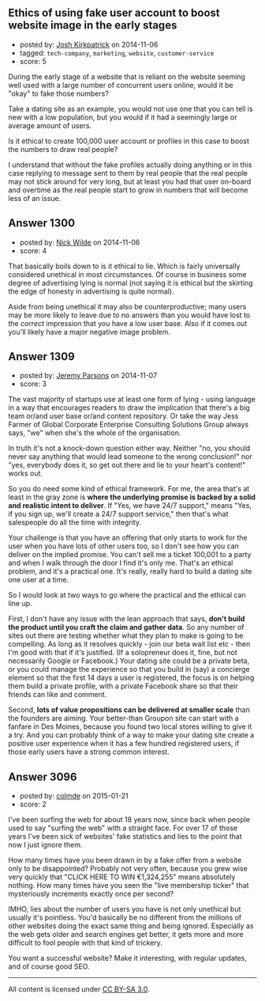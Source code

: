 ## Ethics of using fake user account to boost website image in the early stages

- posted by: [Josh Kirkpatrick](https://stackexchange.com/users/4729048/josh-kirkpatrick) on 2014-11-06
- tagged: `tech-company`, `marketing`, `website`, `customer-service`
- score: 5

During the early stage of a website that is reliant on the website seeming well used with a large number of concurrent users online, would it be "okay" to fake those numbers?

Take a dating site as an example, you would not use one that you can tell is new with a low population, but you would if it had a seemingly large or average amount of users.

Is it ethical to create 100,000 user account or profiles in this case to boost the numbers to draw real people?

I understand that without the fake profiles actually doing anything or in this case replying to message sent to them by real people that the real people may not stick around for very long, but at least you had that user on-board and overtime as the real people start to grow in numbers that will become less of an issue.


## Answer 1300

- posted by: [Nick Wilde](https://stackexchange.com/users/454046/nick-wilde) on 2014-11-06
- score: 4

That basically boils down to is it ethical to lie. Which is fairly universally considered unethical in most circumstances. Of course in business some degree of advertising lying is normal (not saying it is ethical but the skirting the edge of honesty in advertising is quite normal).

Aside from being unethical it may also be counterproductive; many users may be more likely to leave due to no answers than you would have lost to the *correct* impression that you have a low user base. Also if it comes out you'll likely have a major negative image problem.


## Answer 1309

- posted by: [Jeremy Parsons](https://stackexchange.com/users/497810/jeremy-parsons) on 2014-11-07
- score: 3

The vast majority of startups use at least one form of lying - using language in a way that encourages readers to draw the implication that there's a big team or/and user base or/and content repository. Or take the way Jess Farmer of Global Corporate Enterprise Consulting Solutions Group always says, "we" when she's the whole of the organisation.

In truth it's not a knock-down question either way. Neither "no, you should never say anything that would lead someone to the wrong conclusion!" nor "yes, everybody does it, so get out there and lie to your heart's content!" works out.

So you do need some kind of ethical framework. For me, the area that's at least in the gray zone is **where the underlying promise is backed by a solid and realistic intent to deliver**. If "Yes, we have 24/7 support," means "Yes, if you sign up, we'll create a 24/7 support service," then that's what salespeople do all the time with integrity.

Your challenge is that you have an offering that only starts to work for the user when you have lots of other users too, so I don't see how you can deliver on the implied promise. You can't sell me a ticket 100,001 to a party and when I walk through the door I find it's only me. That's an ethical problem, and it's a practical one. It's really, really hard to build a dating site one user at a time.

So I would look at two ways to go where the practical and the ethical can line up.

First, I don't have any issue with the lean approach that says, **don't build the product until you craft the claim and gather data**. So any number of sites out there are testing whether what they plan to make is going to be compelling. As long as it resolves quickly - join our beta wait list etc - then I'm good with that if it's justified. (If a solopreneur does it, fine, but not necessarily Google or Facebook.) Your dating site could be a private beta, or you could manage the experience so that you build in (say) a concierge element so that the first 14 days a user is registered, the focus is on helping them build a private profile, with a private Facebook share so that their friends can like and comment. 

Second, **lots of value propositions can be delivered at smaller scale** than the founders are aiming. Your better-than Groupon site can start with a fanfare in Des Moines, because you found two local stores willing to give it a try. And you can probably think of a way to make your dating site create a positive user experience when it has a few hundred registered users, if those early users have a strong common interest.


## Answer 3096

- posted by: [colmde](https://stackexchange.com/users/1618945/colmde) on 2015-01-21
- score: 2

I've been surfing the web for about 18 years now, since back when people used to say "surfing the web" with a straight face. For over 17 of those years I've been sick of websites' fake statistics and lies to the point that now I just ignore them. 

How many times have you been drawn in by a fake offer from a website only to be disappointed? Probably not very often, because you grew wise very quickly that "CLICK HERE TO WIN €1,324,255" means absolutely nothing. How many times have you seen the "live membership ticker" that mysteriously increments exactly once per second?

IMHO, lies about the number of users you have is not only unethical but usually it's pointless. You'd basically be no different from the millions of other websites doing the exact same thing and being ignored. Especially as the web gets older and search engines get better, it gets more and more difficult to fool people with that kind of trickery. 

You want a successful website? Make it interesting, with regular updates, and of course good SEO.



---

All content is licensed under [CC BY-SA 3.0](https://creativecommons.org/licenses/by-sa/3.0/).
